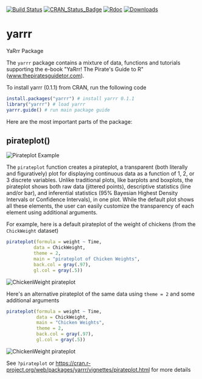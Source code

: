 
<!-- README.md is generated from README.Rmd. Please edit that file -->
[![Build Status](https://travis-ci.org/ndphillips/yarrr.svg?branch=master)](https://travis-ci.org/ndphillips/yarrr) [![CRAN\_Status\_Badge](http://www.r-pkg.org/badges/version/yarrr)](https://CRAN.R-project.org/package=yarrr) [![Rdoc](http://www.rdocumentation.org/badges/version/yarrr)](http://www.rdocumentation.org/packages/yarrr) [![Downloads](http://cranlogs.r-pkg.org/badges/yarrr?color=brightgreen)](http://www.r-pkg.org/pkg/yarrr)

yarrr
=====

YaRrr Package

The `yarrr` package contains a mixture of data, functions and tutorials supporting the e-book "YaRrr! The Pirate's Guide to R" (www.thepiratesguidetor.com).

To install yarrr (0.1.1) from CRAN, run the following code

``` r
install.packages("yarrr") # install yarrr 0.1.1
library("yarrr") # load yarrr
yarrr.guide() # run main package guide
```

Here are the most important parts of the package:

pirateplot()
------------

![Pirateplot Example](http://nathanieldphillips.com/wp-content/uploads/2016/08/ppExample.png)

The `pirateplot` function creates a pirateplot, a transparent (both literally and figuratively) plot for displaying continuous data as a function of 1, 2, or 3 discrete variables. Unlike traditional plots, like barplots and boxplots, the pirateplot shows both raw data (jittered points), descriptive statistics (line and/or bar), and inferential statistics (95% Bayesian Highest Density Intervals or Confidence Intervals), in one plot. While the default plot shows all these elements, the user can easily customize the transparency of each element using additional arguments.

For example, here is a default pirateplot of the weight of chickens (from the `ChickWeight` dataset)

``` r
pirateplot(formula = weight ~ Time, 
          data = ChickWeight,
          theme = 2,
          main = "pirateplot of Chicken Weights",
          back.col = gray(.97),
          gl.col = gray(.5))

```

![ChickenWeight pirateplot](https://dl.dropboxusercontent.com/u/7618380/chickenplot.png)

Here's an alternative pirateplot of the same data using `theme = 2` and some additional arguments

``` r
pirateplot(formula = weight ~ Time, 
           data = ChickWeight,
           main = "Chicken Weights",
           theme = 2,
           back.col = gray(.97),
           gl.col = gray(.5))
```

![ChickenWeight pirateplot](https://dl.dropboxusercontent.com/u/7618380/chickentheme2.png)

See `?pirateplot` or <https://cran.r-project.org/web/packages/yarrr/vignettes/pirateplot.html> for more details
